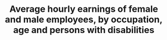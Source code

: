 ---
actual_indicator_available: Usual weekly earnings of employed full-time wage and salary
  workers by disability status, age, sex
actual_indicator_available_description: Median weekly earnings of employed full-time
  wage and salary workers who indicated they have a disability.
comments_and_limitations: Earnings data by occupation for people with a disability
  are not available.
computation_units: Median weekly earnings in U.S. dollars.
data_non_statistical: false
date_metadata_updated: October 2017
date_of_national_source_publication: Early 2017
disaggregation_categories: Disability
goal_meta_link: http://unstats.un.org/sdgs/files/metadata-compilation/Metadata-Goal-8.pdf
graph_title: "\_Median weekly earnings in US dollars of women ages 16 and over who\
  \ indicated they have a disability, employed as full-time wage and salary workers"
graph_type: line
has_metadata: true
indicator: 8.5.1
indicator_definition: The gender wage gap measures the relative difference between
  the average hourly earnings for men and the average hourly earnings for women. It
  is computed as the difference between the gross average hourly earnings of male
  and female employees expressed as percentage of gross average hourly earnings of
  male employees. Earnings refers to regular remuneration received from employers,
  in cash and in kind, and includes direct wages and salaries for time worked or work
  done, remuneration for time not worked (e.g. paid annual leave), as well as bonuses
  and gratuities that are regularly received. It excludes contributions paid by employers
  to social security and pension schemes in respect of their employees, benefits received
  by employees under these schemes, and severance and termination pay.
indicator_name: Average hourly earnings of female and male employees, by occupation,
  age and persons with disabilities
indicator_sort_order: 08-05-01
indicator_variable: women_16_yrs_and_over
international_and_national_references: 'U.S. Bureau of Labor Statistics - www.bls.gov '
layout: indicator
national_geographical_coverage: United States
periodicity: Annual
permalink: /8-5-1/
published: true
rationale_interpretation: The gender wage gap measures the extent to which the wages
  of men differ from those of women and therefore directly addresses the target of
  "equal pay for work of equal value". When the gender pay gap equals "0", it denotes
  equality of earnings. Positive values reflect the extent to which women's earnings
  fall short of those received by men, where a value closer to "100" denotes more
  inequality than a value closer to "0". Negative values reflect the extent to which
  women's earnings are higher than men's.
reporting_status: complete
scheduled_update_by_national_source: Annual data for 2017 will be available in early
  2018
sdg_goal: 8
source_active_1: true
source_agency_staff_email_1: ITCinfo@bls.gov
source_agency_staff_name_1: BLS Division of International Technical Cooperation staff
source_agency_survey_dataset_1: U.S. Bureau of Labor Statistics/Current Population
  Survey
source_notes_1: null
source_organisation_1: U.S. Bureau of Labor Statistics/Current Population Survey
source_title_1: null
source_url_1: https://www.bls.gov/cps/
source_url_text_1: https://www.bls.gov/cps/
target: By 2030, achieve full and productive employment and decent work for all women
  and men, including for young people and persons with disabilities, and equal pay
  for work of equal value.
target_id: '8.5'
time_period: 2009-2016
title: Average hourly earnings of female and male employees, by occupation, age and
  persons with disabilities
un_custodial_agency: ILO
un_designated_tier: '2'
us_method_of_computation: 'Source: Current Population Survey (CPS) - a monthly national
  sample household survey.   Technical Documentation and Methodology: https://www.bls.gov/cps/documentation.htm.
  Information about the disability data is also available at https://www.bls.gov/cps/cpsdisability_faq.htm'
variable_description: null
variable_notes: null
---